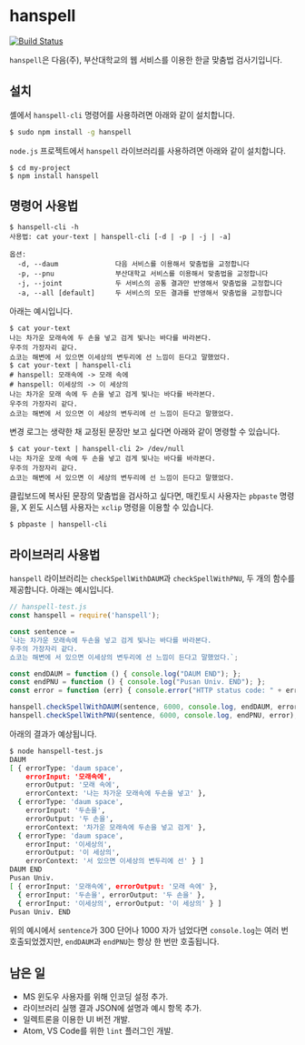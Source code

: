 # hanspell
[![Build Status](https://travis-ci.org/9beach/hanspell.svg?branch=master)](https://travis-ci.org/9beach/hanspell)

`hanspell`은 다음(주), 부산대학교의 웹 서비스를 이용한 한글 맞춤법 검사기입니다.

## 설치
셸에서 `hanspell-cli` 명령어를 사용하려면 아래와 같이 설치합니다. 
```sh
$ sudo npm install -g hanspell
```
`node.js` 프로젝트에서 `hanspell` 라이브러리를 사용하려면 아래와 같이 
설치합니다. 
```
$ cd my-project
$ npm install hanspell
```

## 명령어 사용법

```
$ hanspell-cli -h
사용법: cat your-text | hanspell-cli [-d | -p | -j | -a] 

옵션:
  -d, --daum              다음 서비스를 이용해서 맞춤법을 교정합니다
  -p, --pnu               부산대학교 서비스를 이용해서 맞춤법을 교정합니다
  -j, --joint             두 서비스의 공통 결과만 반영해서 맞춤법을 교정합니다
  -a, --all [default]     두 서비스의 모든 결과를 반영해서 맞춤법을 교정합니다
```

아래는 예시입니다.
```
$ cat your-text
나는 차가운 모래속에 두 손을 넣고 검게 빛나는 바다를 바라본다.
우주의 가장자리 같다.
쇼코는 해변에 서 있으면 이세상의 변두리에 선 느낌이 든다고 말했었다.
$ cat your-text | hanspell-cli
# hanspell: 모래속에 -> 모래 속에
# hanspell: 이세상의 -> 이 세상의
나는 차가운 모래 속에 두 손을 넣고 검게 빛나는 바다를 바라본다.
우주의 가장자리 같다.
쇼코는 해변에 서 있으면 이 세상의 변두리에 선 느낌이 든다고 말했었다.
```
변경 로그는 생략한 채 교정된 문장만 보고 싶다면 아래와 같이 명령할 수 있습니다.
```
$ cat your-text | hanspell-cli 2> /dev/null
나는 차가운 모래 속에 두 손을 넣고 검게 빛나는 바다를 바라본다.
우주의 가장자리 같다.
쇼코는 해변에 서 있으면 이 세상의 변두리에 선 느낌이 든다고 말했었다.
```
클립보드에 복사된 문장의 맞춤법을 검사하고 싶다면, 매킨토시 사용자는 `pbpaste`
명령을, X 윈도 시스템 사용자는 `xclip` 명령을 이용할 수 있습니다.
```
$ pbpaste | hanspell-cli
```

## 라이브러리 사용법
`hanspell` 라이브러리는 `checkSpellWithDAUM`과 `checkSpellWithPNU`, 두 개의 
함수를 제공합니다. 아래는 예시입니다.
```js
// hanspell-test.js
const hanspell = require('hanspell');

const sentence =
`나는 차가운 모래속에 두손을 넣고 검게 빛나는 바다를 바라본다.
우주의 가장자리 같다.
쇼코는 해변에 서 있으면 이세상의 변두리에 선 느낌이 든다고 말했었다.`;

const endDAUM = function () { console.log("DAUM END"); };
const endPNU = function () { console.log("Pusan Univ. END"); };
const error = function (err) { console.error("HTTP status code: " + err); };

hanspell.checkSpellWithDAUM(sentence, 6000, console.log, endDAUM, error);
hanspell.checkSpellWithPNU(sentence, 6000, console.log, endPNU, error);
```
아래의 결과가 예상됩니다.
```sh
$ node hanspell-test.js
DAUM
[ { errorType: 'daum space',
    errorInput: '모래속에',
    errorOutput: '모래 속에',
    errorContext: '나는 차가운 모래속에 두손을 넣고' },
  { errorType: 'daum space',
    errorInput: '두손을',
    errorOutput: '두 손을',
    errorContext: '차가운 모래속에 두손을 넣고 검게' },
  { errorType: 'daum space',
    errorInput: '이세상의',
    errorOutput: '이 세상의',
    errorContext: '서 있으면 이세상의 변두리에 선' } ]
DAUM END
Pusan Univ.
[ { errorInput: '모래속에', errorOutput: '모래 속에' },
  { errorInput: '두손을', errorOutput: '두 손을' },
  { errorInput: '이세상의', errorOutput: '이 세상의' } ]
Pusan Univ. END
```
위의 예시에서 `sentence`가 300 단어나 1000 자가 넘었다면 `console.log`는 
여러 번 호출되었겠지만, `endDAUM`과 `endPNU`는 항상 한 번만 호출됩니다.

## 남은 일
* MS 윈도우 사용자를 위해 인코딩 설정 추가.
* 라이브러리 실행 결과 JSON에 설명과 예시 항목 추가.
* 일렉트론을 이용한 UI 버전 개발.
* Atom, VS Code를 위한 `lint` 플러그인 개발.
